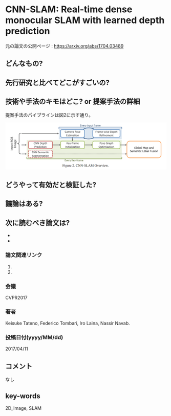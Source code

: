 # CNN-SLAM: Real-time dense monocular SLAM with learned depth prediction

元の論文の公開ページ : https://arxiv.org/abs/1704.03489

## どんなもの?

## 先行研究と比べてどこがすごいの?

## 技術や手法のキモはどこ? or 提案手法の詳細
提案手法のパイプラインは図2に示す通り。

![fig2](img/CRdmSwldp/fig2.png)

## どうやって有効だと検証した?

## 議論はある?


## 次に読むべき論文は?
-
-

### 論文関連リンク
1.
2.

### 会議
CVPR2017

### 著者
Keisuke Tateno, Federico Tombari, Iro Laina, Nassir Navab.

### 投稿日付(yyyy/MM/dd)
2017/04/11

## コメント
なし

## key-words
2D_Image, SLAM